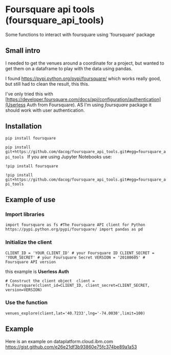# Foursquare api tools (foursquare\_api\_tools)
Some functions to interact with foursquare using 'foursquare' package

## Small intro

I needed to get the venues around a coordinate for a project, but wanted to get them on a dataframe to play with the data using pandas.

I found https://pypi.python.org/pypi/foursquare/ which works really good, but still had to clean the result, this this.

I've only tried this with [https://developer.foursquare.com/docs/api/configuration/authentication](Userless Auth from Foursquare). AS I'm using _foursquare_ package it should work with user authentication.


## Installation

`pip install foursquare`

`pip install git+https://github.com/dacog/foursquare_api_tools.git#egg=foursquare_api_tools
`
If you are using Jupyter Notebooks use:

`!pip install foursquare`

`!pip install git+https://github.com/dacog/foursquare_api_tools.git#egg=foursquare_api_tools
`

## Example of use

### Import libraries

`
import foursquare as fs #The Foursquare API client for Python https://pypi.python.org/pypi/foursquare/
import pandas as pd
`

### Initialize the client
`CLIENT_ID = 'YOUR_CLIENT_ID' # your Foursquare ID
CLIENT_SECRET = 'YOUR_SECRET' # your Foursquare Secret
VERSION = '20180605' # Foursquare API version`

this example is **Userless Auth**

`# Construct the client object 
client = fs.Foursquare(client_id=CLIENT_ID, client_secret=CLIENT_SECRET, version=VERSION)`

### Use the function
`venues_explore(client,lat='40.7233',lng='-74.0030',limit=100)`

## Example

Here is an example on dataplatform.cloud.ibm.com
https://gist.github.com/e26e21df3b93860e75fc374be89a1a53
